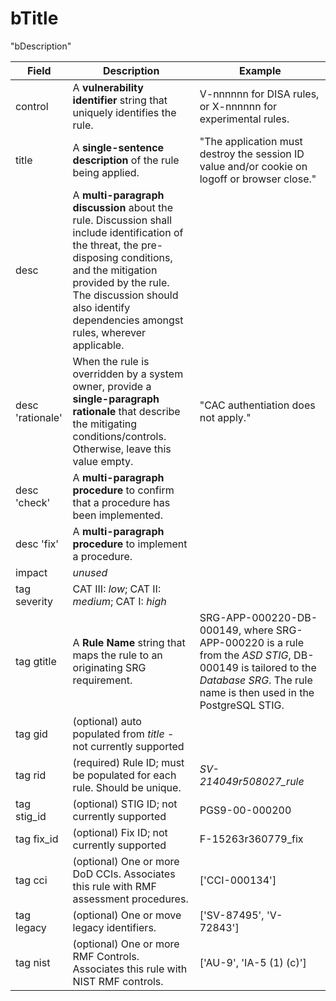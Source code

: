 # bTitle
"bDescription"

Field | Description | Example
----- | ----------- | -------
control | A **vulnerability identifier** string that uniquely identifies the rule. | V-nnnnnn for DISA rules, or X-nnnnnn for experimental rules.
title | A **single-sentence description** of the rule being applied. | "The application must destroy the session ID value and/or cookie on logoff or browser close."
desc | A **multi-paragraph discussion** about the rule.  Discussion shall include identification of the threat, the pre-disposing conditions, and the mitigation provided by the rule. The discussion should also identify dependencies amongst rules, wherever applicable. |
desc 'rationale' | When the rule is overridden by a system owner, provide a **single-paragraph rationale** that describe the mitigating conditions/controls.  Otherwise, leave this value empty. | "CAC authentiation does not apply."
desc 'check' | A **multi-paragraph procedure** to confirm that a procedure has been implemented. |
desc 'fix' | A **multi-paragraph procedure** to implement a procedure. |
impact | *unused* |
tag severity | CAT III: *low*; CAT II: *medium*; CAT I: *high* |
tag gtitle | A **Rule Name** string that maps the rule to an originating SRG requirement. | SRG-APP-000220-DB-000149, where SRG-APP-000220 is a rule from the *ASD STIG*, DB-000149 is tailored to the *Database SRG*. The rule name is then used in the PostgreSQL STIG.
tag gid | (optional) auto populated from *title* - not currently supported |
tag rid | (required) Rule ID; must be populated for each rule.  Should be unique. | *SV-214049r508027_rule*
tag stig_id | (optional) STIG ID; not currently supported | PGS9-00-000200
tag fix_id | (optional) Fix ID; not currently supported | F-15263r360779_fix
tag cci | (optional) One or more DoD CCIs. Associates this rule with RMF assessment procedures. | ['CCI-000134']
tag legacy | (optional) One or move legacy identifiers. | ['SV-87495', 'V-72843']
tag nist | (optional) One or more RMF Controls.  Associates this rule with NIST RMF controls. | ['AU-9', 'IA-5 (1) (c)']